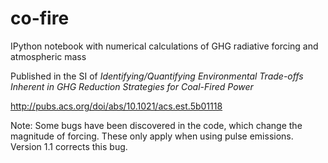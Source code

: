 co-fire
=======

IPython notebook with numerical calculations of GHG radiative forcing and atmospheric mass

Published in the SI of *Identifying/Quantifying Environmental Trade-offs Inherent in GHG Reduction Strategies for Coal-Fired Power*

http://pubs.acs.org/doi/abs/10.1021/acs.est.5b01118

Note: Some bugs have been discovered in the code, which change the magnitude of forcing. 
These only apply when using pulse emissions. Version 1.1 corrects this bug.
